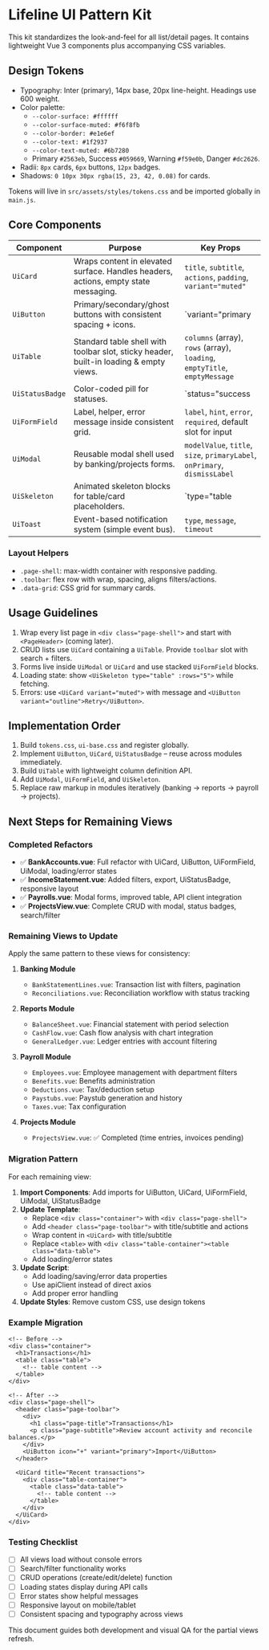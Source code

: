 # Lifeline UI Pattern Kit

This kit standardizes the look-and-feel for all list/detail pages. It contains lightweight Vue 3 components plus accompanying CSS variables.

## Design Tokens
- Typography: Inter (primary), 14px base, 20px line-height. Headings use 600 weight.
- Color palette:
  - `--color-surface: #ffffff`
  - `--color-surface-muted: #f6f8fb`
  - `--color-border: #e1e6ef`
  - `--color-text: #1f2937`
  - `--color-text-muted: #6b7280`
  - Primary `#2563eb`, Success `#059669`, Warning `#f59e0b`, Danger `#dc2626`.
- Radii: `8px` cards, `6px` buttons, `12px` badges.
- Shadows: `0 10px 30px rgba(15, 23, 42, 0.08)` for cards.

Tokens will live in `src/assets/styles/tokens.css` and be imported globally in `main.js`.

## Core Components
| Component | Purpose | Key Props |
| --- | --- | --- |
| `UiCard` | Wraps content in elevated surface. Handles headers, actions, empty state messaging. | `title`, `subtitle`, `actions`, `padding`, `variant="muted"` |
| `UiButton` | Primary/secondary/ghost buttons with consistent spacing + icons. | `variant="primary|secondary|outline|ghost|danger"`, `size="sm|md|lg"`, `loading`, `icon` |
| `UiTable` | Standard table shell with toolbar slot, sticky header, built-in loading & empty views. | `columns` (array), `rows` (array), `loading`, `emptyTitle`, `emptyMessage` |
| `UiStatusBadge` | Color-coded pill for statuses. | `status="success|warning|danger|info"`, `icon`, `label` |
| `UiFormField` | Label, helper, error message inside consistent grid. | `label`, `hint`, `error`, `required`, default slot for input |
| `UiModal` | Reusable modal shell used by banking/projects forms. | `modelValue`, `title`, `size`, `primaryLabel`, `onPrimary`, `dismissLabel` |
| `UiSkeleton` | Animated skeleton blocks for table/card placeholders. | `type="table|card|line"`, `rows`, `cols` |
| `UiToast` | Event-based notification system (simple event bus). | `type`, `message`, `timeout` |

### Layout Helpers
- `.page-shell`: max-width container with responsive padding.
- `.toolbar`: flex row with wrap, spacing, aligns filters/actions.
- `.data-grid`: CSS grid for summary cards.

## Usage Guidelines
1. Wrap every list page in `<div class="page-shell">` and start with `<PageHeader>` (coming later).
2. CRUD lists use `UiCard` containing a `UiTable`. Provide `toolbar` slot with search + filters.
3. Forms live inside `UiModal` or `UiCard` and use stacked `UiFormField` blocks.
4. Loading state: show `<UiSkeleton type="table" :rows="5">` while fetching.
5. Errors: use `<UiCard variant="muted">` with message and `<UiButton variant="outline">Retry</UiButton>`.

## Implementation Order
1. Build `tokens.css`, `ui-base.css` and register globally.
2. Implement `UiButton`, `UiCard`, `UiStatusBadge` – reuse across modules immediately.
3. Build `UiTable` with lightweight column definition API.
4. Add `UiModal`, `UiFormField`, and `UiSkeleton`.
5. Replace raw markup in modules iteratively (banking → reports → payroll → projects).

## Next Steps for Remaining Views

### Completed Refactors
- ✅ **BankAccounts.vue**: Full refactor with UiCard, UiButton, UiFormField, UiModal, loading/error states
- ✅ **IncomeStatement.vue**: Added filters, export, UiStatusBadge, responsive layout
- ✅ **Payrolls.vue**: Modal forms, improved table, API client integration
- ✅ **ProjectsView.vue**: Complete CRUD with modal, status badges, search/filter

### Remaining Views to Update
Apply the same pattern to these views for consistency:

1. **Banking Module**
   - `BankStatementLines.vue`: Transaction list with filters, pagination
   - `Reconciliations.vue`: Reconciliation workflow with status tracking

2. **Reports Module**
   - `BalanceSheet.vue`: Financial statement with period selection
   - `CashFlow.vue`: Cash flow analysis with chart integration
   - `GeneralLedger.vue`: Ledger entries with account filtering

3. **Payroll Module**
   - `Employees.vue`: Employee management with department filters
   - `Benefits.vue`: Benefits administration
   - `Deductions.vue`: Tax/deduction setup
   - `Paystubs.vue`: Paystub generation and history
   - `Taxes.vue`: Tax configuration

4. **Projects Module**
   - `ProjectsView.vue`: ✅ Completed (time entries, invoices pending)

### Migration Pattern
For each remaining view:

1. **Import Components**: Add imports for UiButton, UiCard, UiFormField, UiModal, UiStatusBadge
2. **Update Template**:
   - Replace `<div class="container">` with `<div class="page-shell">`
   - Add `<header class="page-toolbar">` with title/subtitle and actions
   - Wrap content in `<UiCard>` with title/subtitle
   - Replace `<table>` with `<div class="table-container"><table class="data-table">`
   - Add loading/error states
3. **Update Script**:
   - Add loading/saving/error data properties
   - Use apiClient instead of direct axios
   - Add proper error handling
4. **Update Styles**: Remove custom CSS, use design tokens

### Example Migration
```vue
<!-- Before -->
<div class="container">
  <h1>Transactions</h1>
  <table class="table">
    <!-- table content -->
  </table>
</div>

<!-- After -->
<div class="page-shell">
  <header class="page-toolbar">
    <div>
      <h1 class="page-title">Transactions</h1>
      <p class="page-subtitle">Review account activity and reconcile balances.</p>
    </div>
    <UiButton icon="+" variant="primary">Import</UiButton>
  </header>
  
  <UiCard title="Recent transactions">
    <div class="table-container">
      <table class="data-table">
        <!-- table content -->
      </table>
    </div>
  </UiCard>
</div>
```

### Testing Checklist
- [ ] All views load without console errors
- [ ] Search/filter functionality works
- [ ] CRUD operations (create/edit/delete) function
- [ ] Loading states display during API calls
- [ ] Error states show helpful messages
- [ ] Responsive layout on mobile/tablet
- [ ] Consistent spacing and typography across views

This document guides both development and visual QA for the partial views refresh.
